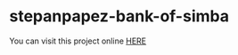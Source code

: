 # stepanpapez-bank-of-simba

You can visit this project online <a href="https://stepanpapez-bank-of-simba.herokuapp.com/accounts">HERE</a>
